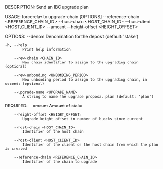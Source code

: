 DESCRIPTION:
Send an IBC upgrade plan

USAGE:
    forcerelay tx upgrade-chain [OPTIONS] --reference-chain <REFERENCE_CHAIN_ID> --host-chain <HOST_CHAIN_ID> --host-client <HOST_CLIENT_ID> --amount <AMOUNT> --height-offset <HEIGHT_OFFSET>

OPTIONS:
        --denom <DENOM>
            Denomination for the deposit (default: 'stake')

    -h, --help
            Print help information

        --new-chain <CHAIN_ID>
            New chain identifier to assign to the upgrading chain (optional)

        --new-unbonding <UNBONDING_PERIOD>
            New unbonding period to assign to the upgrading chain, in seconds (optional)

        --upgrade-name <UPGRADE_NAME>
            A string to name the upgrade proposal plan (default: 'plan')

REQUIRED:
        --amount <AMOUNT>
            Amount of stake

        --height-offset <HEIGHT_OFFSET>
            Upgrade height offset in number of blocks since current

        --host-chain <HOST_CHAIN_ID>
            Identifier of the host chain

        --host-client <HOST_CLIENT_ID>
            Identifier of the client on the host chain from which the plan is created

        --reference-chain <REFERENCE_CHAIN_ID>
            Identifier of the chain to upgrade
